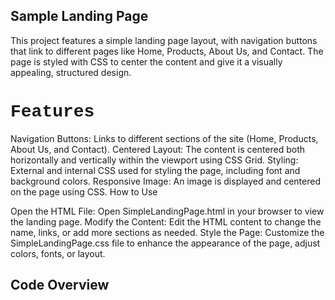 ## Sample Landing Page

This project features a simple landing page layout, with navigation buttons that link to different pages like Home, Products, About Us, and Contact. The page is styled with CSS to center the content and give it a visually appealing, structured design.

# Features

Navigation Buttons: Links to different sections of the site (Home, Products, About Us, and Contact).
Centered Layout: The content is centered both horizontally and vertically within the viewport using CSS Grid.
Styling: External and internal CSS used for styling the page, including font and background colors.
Responsive Image: An image is displayed and centered on the page using CSS.
How to Use

Open the HTML File:
Open SimpleLandingPage.html in your browser to view the landing page.
Modify the Content:
Edit the HTML content to change the name, links, or add more sections as needed.
Style the Page:
Customize the SimpleLandingPage.css file to enhance the appearance of the page, adjust colors, fonts, or layout.



## Code Overview

<!DOCTYPE html>
<html lang="en">
<head>
    <meta charset="UTF-8">
    <meta name="viewport" content="width=device-width, initial-scale=1.0">
    <title>Sample Landing Page</title>
    <link rel="stylesheet" href="SimpleLandingPage.css">
    <style>
        h1{
            font-family: 'Courier New', Courier, monospace;
        }

        h4{
            font-family: Georgia, 'Times New Roman', Times, serif;
        }
    </style>

    <style>
        body{
            height: 100vh;
            width: 100vw;
            background-color: gray;
            display: grid;
            place-items: center;
        }

        .box{
            height: 680px;
            width: 715px;
            border: 2px solid pink;
            background-color: aqua;
        }
    </style>

    <style>
        .CenterImage{
            display: block;
            margin-left: auto;
            margin-right: auto;
        }
    </style>
</head>

<body>

    <link rel="stylesheet" href="SimpleLandingPage.css">

    <div class="container">

       

        <div class="box">

            <header>
                <h1 align="center">ZALA.BT</h1>
            </header>

            <button1 align="center">
                <a href="SimpleLandingPage.html">HOME</a><br>            
            </button1>

            <button2>
                <a href="Products.html">PRODUCTS</a> 
            </button2>

            <button3>
                <a href="AboutUs.html">ABOUT US</a>
            </button3>

            <button4>
                <a href="Contact.html">CONTACT</a>
            </button4>

             <img src="image.png" class="CenterImage">
             
        </div>
        
        
    </div>

</body>
</html>
